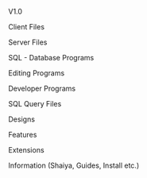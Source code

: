 V1.0

Client Files

Server Files

SQL - Database Programs

Editing Programs

Developer Programs

SQL Query Files

Designs

Features

Extensions

Information (Shaiya, Guides, Install etc.)

